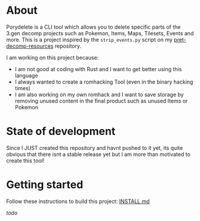 # About

Porydelete is a CLI tool which allows you to delete specific parts of the 3.gen decomp projects such as Pokemon, Items, Maps, Tilesets, Events and more. This is a project inspired by the `strip_events.py` script on my [pret-decomp-resources](https://github.com/Voluptua/pret-decomp-resources) repository. 

I am working on this project because:
  - I am not good at coding with Rust and I want to get better using this language
  - I always wanted to create a romhacking Tool (even in the binary hacking times)
  - I am also working on my own romhack and I want to save storage by removing unused content in the final product such as unused Items or Pokemon


# State of development

Since I JUST created this repository and havnt pushed to it yet, its quite obvious that there isnt a stable release yet but I am more than motivated to create this tool! 

# Getting started

Follow these instructions to build this project: [INSTALL.md](https://github.com/Voluptua/Porydelete/blob/main/INSTALL.md)

_todo_

